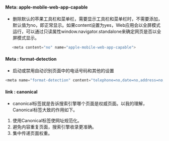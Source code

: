 #### Meta: apple-mobile-web-app-capable
- 删除默认的苹果工具栏和菜单栏，需要显示工具栏和菜单栏时，不需要添加，默认值为no，即正常显示。如果content设置为yes，Web应用会以全屏模式运行，可以通过只读属性window.navigator.standalone来确定网页是否以全屏模式显示。
```js
   <meta content="no" name="apple-mobile-web-app-capable">
```


#### Meta : format-detection 
- 启动或禁用自动识别页面中的电话号码和其他的设置
```js
<meta name="format-detection" content="telephone=no,date=no,address=no,email=no,url=no">
```

#### link : canonical
- canonical标签就是告诉搜索引擎哪个页面是权威页面。以我的理解，Canonical标签大致的作用如下。
1. 使用Canonical标签使网址规范化。
2. 避免内容重复页面，搜索引擎收录更准确。
3. 集中传递页面权重。